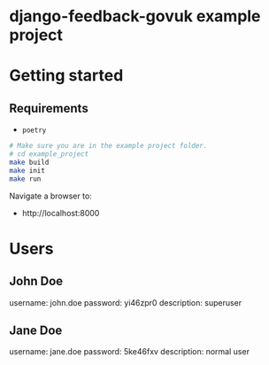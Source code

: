 # django-feedback-govuk example project

# Getting started

## Requirements

- `poetry`

```bash
# Make sure you are in the example project folder.
# cd example_project
make build
make init
make run
```

Navigate a browser to:

- http://localhost:8000

# Users

## John Doe

username: john.doe
password: yi46zpr0
description: superuser

## Jane Doe

username: jane.doe
password: 5ke46fxv
description: normal user

